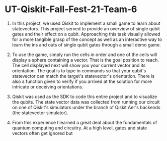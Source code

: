 # UT-Qiskit-Fall-Fest-21-Team-6
1.  In this project, we used Qiskit to implement a small game
to learn about statevectors. This project served to provide an overview of single qubit gates and their effect on a qubit. 
Approaching this task visually allowed for a more tangible grasp of the concept as well as an interactive way to 
learn the ins and outs of single qubit gates through a small demo game. 

2.  To use the game, simply run the cells in order and one of the cells will display a sphere containing a vector.
That is the goal position to reach. The cell displayed next will show you your current vector and its orientation. 
The goal is to type in commands so that your qubit's statevector can match the target's statevector's orientation.
There is also a function given to verify if you arrived at the solution for more intricate or deceiving orientations.

3.  Qiskit was used as the SDK to code this entire project and to visualize the qubits. The state vector data was collected from 
running our circuit on one of Qiskit's simulators under the branch of Qiskit Aer's backends (the statevector simulator). 

4.  From this experience I learned a great deal about the fundamentals of quantum computing and circuitry. At a high level, 
gates and state vectors often get ignored but 
